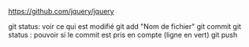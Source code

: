 https://github.com/jquery/jquery

git status: voir ce qui est modifié
git add "Nom de fichier"
git commit
git status : pouvoir si le commit est pris en compte (ligne en vert)
git push